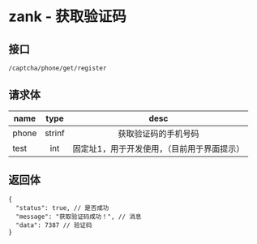 # zank - 获取验证码

## 接口
```
/captcha/phone/get/register
```

## 请求体
| name     | type     | desc     |
|----------|:--------:|:--------:|
| phone    | strinf   | 获取验证码的手机号码 |
| test     | int      | 固定址1，用于开发使用，（目前用于界面提示）|

## 返回体
```json5
{
  "status": true, // 是否成功
  "message": "获取验证码成功！", // 消息
  "data": 7387 // 验证码
}
```